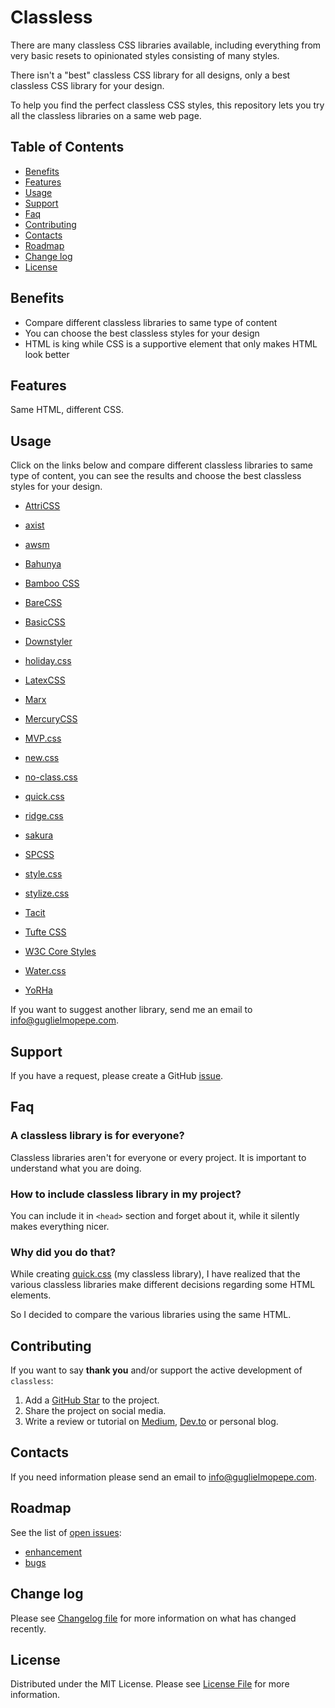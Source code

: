 # Classless

There are many classless CSS libraries available, including everything from very basic resets to opinionated styles consisting of many styles. 

There isn't a "best" classless CSS library for all designs, only a best classless CSS library for your design. 

To help you find the perfect classless CSS styles, this repository lets you try all the classless libraries on a same web page.

## Table of Contents 
* [Benefits](#benefits)
* [Features](#features)
* [Usage](#usage)
* [Support](#support)
* [Faq](#faq)
* [Contributing](#contributing)
* [Contacts](#contacts)
* [Roadmap](#roadmap)
* [Change log](#change-log)
* [License](#license)


## Benefits
 * Compare different classless libraries to same type of content
 * You can choose the best classless styles for your design
 * HTML is king while CSS is a supportive element that only makes HTML look better

## Features
Same HTML, different CSS.

## Usage
Click on the links below and compare different classless libraries to same type of content, you can see the results and choose the best classless styles for your design.


 * [AttriCSS](https://guglielmopepe.github.io/classless/examples-AttriCSS.html)


 * [axist](https://guglielmopepe.github.io/classless/examples-axist.html)


 * [awsm](https://guglielmopepe.github.io/classless/examples-awsm.html)


 * [Bahunya](https://guglielmopepe.github.io/classless/examples-Bahunya.html)


 * [Bamboo CSS](https://guglielmopepe.github.io/classless/examples-Bamboo-CSS.html)


 * [BareCSS](https://guglielmopepe.github.io/classless/examples-BareCSS.html)


 * [BasicCSS](https://guglielmopepe.github.io/classless/examples-BasicCSS.html)


 * [Downstyler](https://guglielmopepe.github.io/classless/examples-Downstyler.html)


 * [holiday.css](https://guglielmopepe.github.io/classless/examples-holiday.css.html)


 * [LatexCSS](https://guglielmopepe.github.io/classless/examples-LatexCSS.html)


 * [Marx](https://guglielmopepe.github.io/classless/examples-Marx.html)


 * [MercuryCSS](https://guglielmopepe.github.io/classless/examples-MercuryCSS.html)


 * [MVP.css](https://guglielmopepe.github.io/classless/examples-MVP.css.html)


 * [new.css](https://guglielmopepe.github.io/classless/examples-new.css.html)


 * [no-class.css](https://guglielmopepe.github.io/classless/examples-no-class.css.html)


 * [quick.css](https://guglielmopepe.github.io/classless/examples-quick.css.html)


 * [ridge.css](https://guglielmopepe.github.io/classless/examples-ridge.css.html)


 * [sakura](https://guglielmopepe.github.io/classless/examples-sakura.html)


 * [SPCSS](https://guglielmopepe.github.io/classless/examples-SPCSS.html)


 * [style.css](https://guglielmopepe.github.io/classless/examples-style.css.html)


 * [stylize.css](https://guglielmopepe.github.io/classless/examples-stylize.css.html)


 * [Tacit](https://guglielmopepe.github.io/classless/examples-Tacit.html)


 * [Tufte CSS](https://guglielmopepe.github.io/classless/examples-Tufte-CSS.html)


 * [W3C Core Styles](https://guglielmopepe.github.io/classless/examples-W3C-Core-Styles.html)


 * [Water.css](https://guglielmopepe.github.io/classless/examples-Water.css.html)


 * [YoRHa](https://guglielmopepe.github.io/classless/examples-YoRHa.html)



If you want to suggest another library, send me an email to [&#105;&#110;&#102;&#111;&#64;&#103;&#117;&#103;&#108;&#105;&#101;&#108;&#109;&#111;&#112;&#101;&#112;&#101;&#46;&#99;&#111;&#109;](&#109;&#97;&#105;&#108;&#116;&#111;&#58;%69%6e%66%6f%40%67%75%67%6c%69%65%6c%6d%6f%70%65%70%65%2e%63%6f%6d).

## Support
If you have a request, please create a GitHub [issue](https://github.com/GuglielmoPepe/classless/issues).


## Faq

### A classless library is for everyone?
Classless libraries aren't for everyone or every project. It is important to understand what you are doing.

### How to include classless library in my project?
You can include it in `<head>` section and forget about it, while it silently makes everything nicer. 

### Why did you do that?
While creating [quick.css](https://guglielmopepe.github.io/quick/) (my classless library), I have realized that the various classless libraries make different decisions regarding some HTML elements.

So I decided to compare the various libraries using the same HTML.


## Contributing
If you want to say **thank you** and/or support the active development of `classless`:

1. Add a [GitHub Star](https://github.com/GuglielmoPepe/classless/stargazers) to the project.
2. Share the project on social media.
3. Write a review or tutorial on [Medium](https://medium.com/), [Dev.to](https://dev.to/) or personal blog.

## Contacts
If you need information please send an email to [&#105;&#110;&#102;&#111;&#64;&#103;&#117;&#103;&#108;&#105;&#101;&#108;&#109;&#111;&#112;&#101;&#112;&#101;&#46;&#99;&#111;&#109;](&#109;&#97;&#105;&#108;&#116;&#111;&#58;%69%6e%66%6f%40%67%75%67%6c%69%65%6c%6d%6f%70%65%70%65%2e%63%6f%6d).

## Roadmap
See the list of [open issues](https://github.com/GuglielmoPepe/classless/issues):
- [enhancement](https://github.com/GuglielmoPepe/classless/issues?q=label%3Aenhancement+is%3Aopen+sort%3Areactions-%2B1-desc)
- [bugs](https://github.com/GuglielmoPepe/classless/issues?q=is%3Aissue+is%3Aopen+label%3Abug+sort%3Areactions-%2B1-desc) 


## Change log
Please see [Changelog file](CHANGELOG.md) for more information on what has changed recently.

## License
Distributed under the MIT License. Please see [License File](license.md) for more information.


